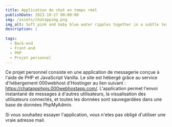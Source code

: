 ```yaml
---
title: Application de chat en temps réel
publishDate: 2023-10-27 00:00:00
img: /assets/chatappimg.png
img_alt: Soft pink and baby blue water ripples together in a subtle texture.
description: |
  
tags:
  - Back-end
  - Front-end
  - PHP
  - Projet personnel
---
```


Ce projet personnel consiste en une application de messagerie conçue à l'aide de PHP et JavaScript Vanilla. Le site est hébergé grâce au service d'hébergement 000webhost d'Hostinger au lien suivant : https://chatappphpjs.000webhostapp.com/. L'application permet l'envoi instantané de messages à d'autres utilisateurs, la visualisation des utilisateurs connectés, et toutes les données sont sauvegardées dans une base de données PhpMyAdmin.

Si vous souhaitez essayer l'application, vous n'etes pas obligé d'utiliser une vraie adresse mail.





